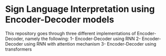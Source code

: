 # Sign Language Interpretation using Encoder-Decoder models

This repository goes through three different implementations of Encoder-Decoder, namely the following:
1- Encoder-Decoder using RNN
2- Encoder-Decoder using RNN with attention mechanism
3- Encoder-Decoder using transformers
